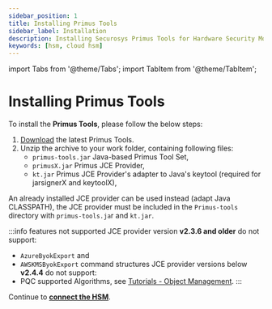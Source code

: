 ```yaml
---
sidebar_position: 1
title: Installing Primus Tools
sidebar_label: Installation
description: Installing Securosys Primus Tools for Hardware Security Modules (HSMs)
keywords: [hsm, cloud hsm]
---
```


import Tabs from '@theme/Tabs';
import TabItem from '@theme/TabItem';

# Installing Primus Tools

To install the **Primus Tools**, please follow the below steps:

1. [Download](/primus-tools/downloads.md) the latest Primus Tools.
2. Unzip the archive to your work folder, containing following files:
    - `primus-tools.jar` 	Java-based Primus Tool Set,
    - `primusX.jar` 	    Primus JCE Provider,
    - `kt.jar`            Primus JCE Provider's adapter to Java's keytool (required for jarsignerX and keytoolX),


An already installed JCE provider can be used instead (adapt Java CLASSPATH), the JCE provider must be included in the `Primus-tools` directory with `primus-tools.ja`r and `kt.jar`.

:::info features not supported
JCE provider version **v2.3.6 and older** do not support:
- `AzureByokExport` and
- `AWSKMSByokExport` command structures
JCE provider versions below **v2.4.4** do not support:
- PQC supported Algorithms, see [Tutorials - Object Management](/primus-tools/Tutorials/command-details/object-management#create-key).
:::

Continue to **[connect the HSM](./Provider.md)**.